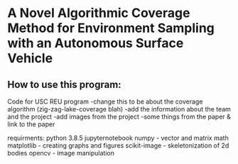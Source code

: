 # A Novel Algorithmic Coverage Method for Environment Sampling with an Autonomous Surface Vehicle

## How to use this program:

Code for USC REU program
-change this to be about the coverage algorithm (zig-zag-lake-coverage blah) 
-add the information about the team and the project
-add images from the project
-some things from the paper & link to the paper



requirments:
python 3.8.5 
jupyternotebook
numpy - vector and matrix math
matplotlib - creating graphs and figures
scikit-image - skeletonization of 2d bodies 
opencv - image manipulation
